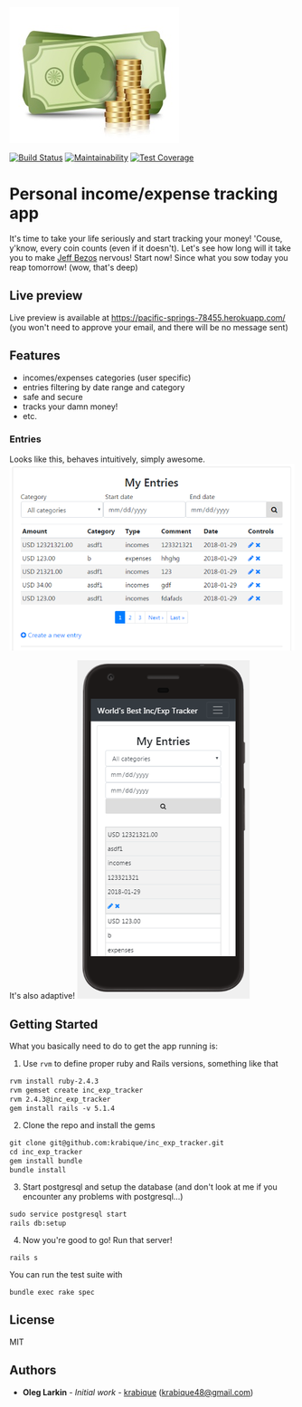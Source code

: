 ![inc exp tracker!](https://raw.githubusercontent.com/krabique/inc_exp_tracker/master/logo.jpg "track it!")

[![Build Status](https://travis-ci.org/krabique/inc_exp_tracker.svg?branch=master)](https://travis-ci.org/krabique/inc_exp_tracker) 
[![Maintainability](https://api.codeclimate.com/v1/badges/3544fccd364f99feb039/maintainability)](https://codeclimate.com/github/krabique/inc_exp_tracker/maintainability) 
[![Test Coverage](https://api.codeclimate.com/v1/badges/3544fccd364f99feb039/test_coverage)](https://codeclimate.com/github/krabique/inc_exp_tracker/test_coverage)

# Personal income/expense tracking app

It's time to take your life seriously and start tracking your money! 'Couse, y'know, every coin counts (even if it doesn't). Let's see how long will it take you to make [Jeff Bezos](https://www.cbsnews.com/pictures/richest-people-in-world-forbes/) nervous! Start now! Since what you sow today you reap tomorrow! (wow, that's deep)

## Live preview

Live preview is available at https://pacific-springs-78455.herokuapp.com/ (you won't need to approve your email, and there will be no message sent)

## Features

- incomes/expenses categories (user specific)
- entries filtering by date range and category
- safe and secure
- tracks your damn money!
- etc.

### Entries

Looks like this, behaves intuitively, simply awesome. 
![entries filter!](https://raw.githubusercontent.com/krabique/inc_exp_tracker/master/1.png "entries filter")

It's also adaptive!
![adaprive!](https://raw.githubusercontent.com/krabique/inc_exp_tracker/master/2.png "adaptive")

## Getting Started

What you basically need to do to get the app running is:

1. Use `rvm` to define proper ruby and Rails versions, something like that
```
rvm install ruby-2.4.3
rvm gemset create inc_exp_tracker
rvm 2.4.3@inc_exp_tracker
gem install rails -v 5.1.4
```
2. Clone the repo and install the gems
```
git clone git@github.com:krabique/inc_exp_tracker.git
cd inc_exp_tracker
gem install bundle
bundle install
```
3. Start postgresql and setup the database (and don't look at me if you encounter any problems with postgresql...)
```
sudo service postgresql start
rails db:setup
```
4. Now you're good to go! Run that server!
```
rails s
```

You can run the test suite with
```
bundle exec rake spec
```

## License

MIT

## Authors

* **Oleg Larkin** - *Initial work* - [krabique](https://github.com/krabique) (krabique48@gmail.com)
